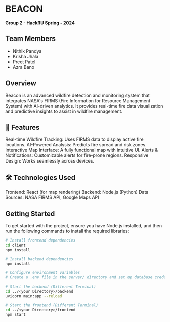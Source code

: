 # BEACON

**Group 2 - HackRU Spring - 2024**

## Team Members
- Nithik Pandya
- Krisha Jhala
- Preet Patel
- Azra Bano

## Overview
Beacon is an advanced wildfire detection and monitoring system that integrates NASA's FIRMS (Fire Information for Resource Management System) with AI-driven analytics. It provides real-time fire data visualization and predictive insights to assist in wildfire management.

## 🚀 Features
Real-time Wildfire Tracking: Uses FIRMS data to display active fire locations.
AI-Powered Analysis: Predicts fire spread and risk zones.
Interactive Map Interface: A fully functional map with intuitive UI.
Alerts & Notifications: Customizable alerts for fire-prone regions.
Responsive Design: Works seamlessly across devices.

## 🛠️ Technologies Used

Frontend: React (for map rendering)
Backend: Node.js (Python)
Data Sources: NASA FIRMS API, Google Maps API

## Getting Started
To get started with the project, ensure you have Node.js installed, and then run the following commands to install the required libraries:

```bash
# Install frontend dependencies
cd client
npm install

# Install backend dependencies
npm install

# Configure environment variables
# Create a .env file in the server/ directory and set up database credentials & API keys.

# Start the backend (Different Terminal)
cd ../<your Directory>/backend
uvicorn main:app --reload

# Start the frontend (Different Terminal)
cd ../<your Directory>/frontend
npm start
```

